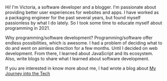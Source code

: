 Hi! I'm Victoria, a software developer and a blogger. I'm passionate about providing better user experiences for websites and apps. I have worked as a packaging engineer for the past several years, but found myself passionless by what I do lately. So I took some time to educate myself about programming in 2021.

Why programming/software development? Programming/software offer endless possibilities, which is awesome. I had a problem of deciding what to do and went on aimless direction for a few months. Until I decided on web development. From there, I learned about JavaScript and its ecosystem. Also, write blogs to share what I learned about software development.

If you are interested in know more about me, I had wrote a blog
about [My Journey into the Tech](https://victoriacheng15.vercel.app/docs/blogs/my-journey-into-the-tech)
